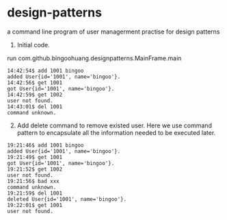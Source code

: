 design-patterns
===============

a command line program of user managerment practise for design patterns

1. Initial code.

run com.github.bingoohuang.designpatterns.MainFrame.main

```
14:42:54$ add 1001 bingoo
added User{id='1001', name='bingoo'}.
14:42:56$ get 1001
got User{id='1001', name='bingoo'}.
14:42:59$ get 1002
user not found.
14:43:01$ del 1001
command unknown.
```

2. Add delete command to remove existed user. Here we use command pattern to encapsulate all the information needed to be executed later.

```
19:21:46$ add 1001 bingoo
added User{id='1001', name='bingoo'}.
19:21:49$ get 1001
got User{id='1001', name='bingoo'}.
19:21:52$ get 1002
user not found.
19:21:56$ bad xxx
command unknown.
19:21:59$ del 1001
deleted User{id='1001', name='bingoo'}.
19:22:01$ get 1001
user not found.

```
